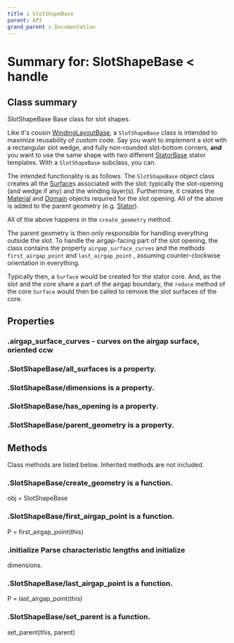 ```yaml
---
title : SlotShapeBase
parent: API
grand_parent : Documentation
---
```

# Summary for: **SlotShapeBase**  < handle

## Class summary

SlotShapeBase Base class for slot shapes.

Like it's cousin [WindingLayoutBase](WindingLayoutBase.html), a `SlotShapeBase`  class is
intended to maximize reusability of custom code. Say you want to
implement a slot with a rectangular slot wedge, and fully non-rounded
slot-bottom corners, **and**  you want to use the same shape with two
different [StatorBase](StatorBase.html) stator templates. With a `SlotShapeBase`
subclass, you can.

The intended functionality is as follows. The `SlotShapeBase`  object
class creates all the [Surface](Surface.html)s associated with the slot: typically
the slot-opening (and wedge if any) and the winding layer(s).
Furthermore, it creates the [Material](Material.html) and [Domain](Domain.html) objects required
for the slot opening. All of the above is added to the parent
geometry (e.g. [Stator](Stator.html)).

All of the above happens in the `create_geometry`  method.

The parent geometry is then only responsible for handling everything
outside the slot. To handle the airgap-facing part of the slot
opening, the class contains the property `airgap_surface_curves`  and
the methods `first_airgap_point`  and `last_airgap_point` , assuming
counter-clockwise orientation in everything.

Typically then, a `Surface`  would be created for the stator core.
And, as the slot and the core share a part of the airgap boundary,
the `reduce`  method of the core `Surface`  would then be called to
remove the slot surfaces of the core.

## Properties

### .**airgap_surface_curves** - curves on the airgap surface, oriented ccw

### .SlotShapeBase/**all_surfaces** is a property.

### .SlotShapeBase/**dimensions** is a property.

### .SlotShapeBase/**has_opening** is a property.

### .SlotShapeBase/**parent_geometry** is a property.


## Methods

Class methods are listed below. Inherited methods are not included.

### .SlotShapeBase/**create_geometry** is a function.
obj = SlotShapeBase

### .SlotShapeBase/**first_airgap_point** is a function.
P = first_airgap_point(this)

### .**initialize** Parse characteristic lengths and initialize
dimensions.

### .SlotShapeBase/**last_airgap_point** is a function.
P = last_airgap_point(this)

### .SlotShapeBase/**set_parent** is a function.
set_parent(this, parent)


